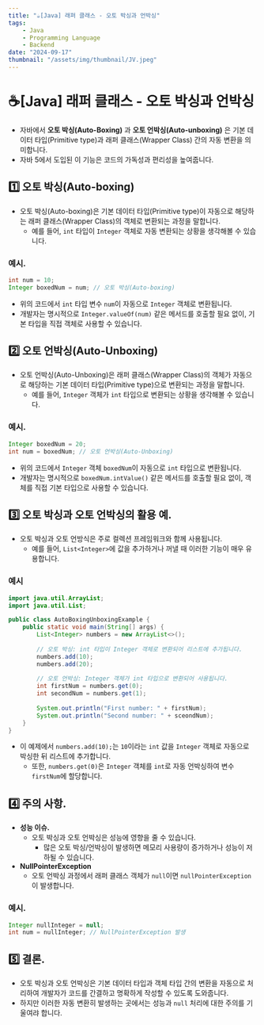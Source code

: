 ```yaml
---
title: "☕️[Java] 래퍼 클래스 - 오토 박싱과 언박싱"
tags:
    - Java
    - Programming Language
    - Backend
date: "2024-09-17"
thumbnail: "/assets/img/thumbnail/JV.jpeg"
---
```


# ☕️[Java] 래퍼 클래스 - 오토 박싱과 언박싱
- 자바에서 **오토 박싱(Auto-Boxing)** 과 **오토 언박싱(Auto-unboxing)** 은 기본 데이터 타입(Primitive type)과 래퍼 클래스(Wrapper Class) 간의 자동 변환을 의미합니다.
- 자바 5에서 도입된 이 기능은 코드의 가독성과 편리성을 높여줍니다.

## 1️⃣ 오토 박싱(Auto-boxing)
- 오토 박싱(Auto-boxing)은 기본 데이터 타입(Primitive type)이 자동으로 해당하는 래퍼 클래스(Wrapper Class)의 객체로 변환되는 과정을 말합니다.
    - 예를 들어, `int` 타입이 `Integer` 객체로 자동 변환되는 상황을 생각해볼 수 있습니다.

### 예시.
```java
int num = 10;
Integer boxedNum = num; // 오토 박싱(Auto-boxing)
```

- 위의 코드에서 `int` 타입 변수 `num`이 자동으로 `Integer` 객체로 변환됩니다.
- 개발자는 명시적으로 `Integer.valueOf(num)` 같은 메서드를 호출할 필요 없이, 기본 타입을 직접 객체로 사용할 수 있습니다.

## 2️⃣ 오토 언박싱(Auto-Unboxing)
- 오토 언박싱(Auto-Unboxing)은 래퍼 클래스(Wrapper Class)의 객체가 자동으로 해당하는 기본 데이터 타입(Primitive type)으로 변환되는 과정을 말합니다.
    - 예를 들어, `Integer` 객체가 `int` 타입으로 변환되는 상황을 생각해볼 수 있습니다.

### 예시.
```java
Integer boxedNum = 20;
int num = boxedNum; // 오토 언박싱(Auto-Unboxing)
```

- 위의 코드에서 `Integer` 객체 `boxedNum`이 자동으로 `int` 타입으로 변환됩니다.
- 개발자는 명시적으로 `boxedNum.intValue()` 같은 메서드를 호출할 필요 없이, 객체를 직접 기본 타입으로 사용할 수 있습니다.

## 3️⃣ 오토 박싱과 오토 언박싱의 활용 예.
- 오토 박싱과 오토 언방식은 주로 컬렉션 프레임워크와 함께 사용됩니다.
    - 예를 들어, `List<Integer>`에 값을 추가하거나 꺼낼 때 이러한 기능이 매우 유용합니다.

### 예시
```java
import java.util.ArrayList;
import java.util.List;

public class AutoBoxingUnboxingExample {
    public static void main(String[] args) {
        List<Integer> numbers = new ArrayList<>();
        
        // 오토 박싱: int 타입이 Integer 객체로 변환되어 리스트에 추가됩니다.
        numbers.add(10);
        numbers.add(20);
        
        // 오토 언박싱: Integer 객체가 int 타입으로 변환되어 사용됩니다.
        int firstNum = numbers.get(0);
        int secondNum = numbers.get(1);
        
        System.out.println("First number: " + firstNum);
        System.out.println("Second number: " + sceondNum);
    }
}
```

- 이 예제에서 `numbers.add(10);`는 `10`이라는 `int` 값을 `Integer` 객체로 자동으로 박싱한 뒤 리스트에 추가합니다.
    - 또한, `numbers.get(0)`은 `Integer` 객체를 `int`로 자동 언박싱하여 변수 `firstNum`에 할당합니다.

## 4️⃣ 주의 사항.
- **성능 이슈.**
    - 오토 박싱과 오토 언박싱은 성능에 영향을 줄 수 있습니다.
        - 많은 오토 박싱/언박싱이 발생하면 메모리 사용량이 증가하거나 성능이 저하될 수 있습니다.
- **NullPointerException**
    - 오토 언박싱 과정에서 래퍼 클래스 객체가 `null`이면 `nullPointerException`이 발생합니다.

### 예시.
```java
Integer nullInteger = null;
int num = nullInteger; // NullPointerException 발생
```

## 5️⃣ 결론.
- 오토 박싱과 오토 언박싱은 기본 데이터 타입과 객체 타입 간의 변환을 자동으로 처리하여 개발자가 코드를 간결하고 명확하게 작성할 수 있도록 도와줍니다.
- 하지만 이러한 자동 변환히 발생하는 곳에서는 성능과 `null` 처리에 대한 주의를 기울여랴 합니다.
